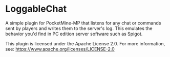 # LoggableChat

A simple plugin for PocketMine-MP that listens for any chat or commands sent by players and writes them to the server's log.
This emulates the behavior you'd find in PC edition server software such as Spigot.


This plugin is licensed under the Apache License 2.0. For more information, see: https://www.apache.org/licenses/LICENSE-2.0
